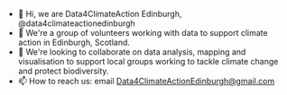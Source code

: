 - 👋 Hi, we are Data4ClimateAction Edinburgh, @data4climateactionedinburgh
- 👀 We're a group of volunteers working with data to support climate action in Edinburgh, Scotland. 
- 💞️ We're looking to collaborate on data analysis, mapping and visualisation to support local groups working to tackle climate change and protect biodiversity. 
- 📫 How to reach us: email Data4ClimateActionEdinburgh@gmail.com 

<!---
data4climateactionedinburgh/data4climateactionedinburgh is a ✨ special ✨ repository because its `README.md` (this file) appears on your GitHub profile.
You can click the Preview link to take a look at your changes.
--->
